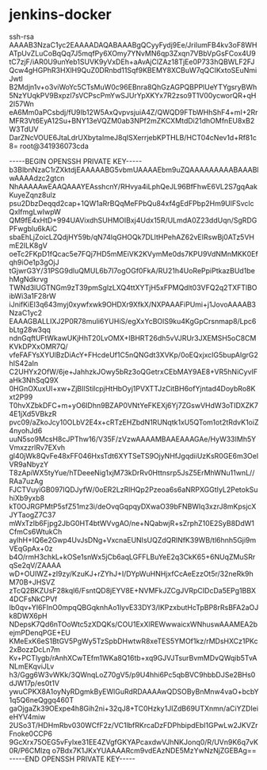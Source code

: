 # jenkins-docker
ssh-rsa AAAAB3NzaC1yc2EAAAADAQABAAABgQCyyFydj9Ee/JriIumFB4kv3oF8WHATpUvZLuCoBqQq7J5mqfPy6XOmy7YNvMN6qp3Zxqn7VBbVpGsFCox4U9
tC7zjF/iAR0U9unYeb1SUVK9yVxDEh+aAvAjClZAz18TjEe0P733hQBWLF2FJQcw4gHGPhR3HXlH9QuZ0DRnbd11Sqf9KBEMY8XCBuW7qQCIKxtoSEuNmiJwtl
B2Mdjn1v+o3viWoYc5CTsMuW0c96EBnra8QhGzAGPQBPPlUeYTYgsryBWh5NzYUqkPV9Bxpzl7sVCPscPmYwSJUrYpXKYx7R2zso9T1V00ycworQR+qH2I57Wn
eA6Mm0aPCsbdj/fU9Ib12W5AxQvpvsjuiA4Z/QWQD9FTbWHhShF4+mI+2RrMFR3Vt6EyA12Su+BNY13eVQZM0ab3NPf2mZKCXMtdDi21dhOMfnEU8xB2W3TdUV
DarZNcVOUE6JtaLdrUXbytaImeJ8qISXerrjebKPTHLB/HCT04cNev1d+Rf81c8= root@341936073cda

-----BEGIN OPENSSH PRIVATE KEY-----
b3BlbnNzaC1rZXktdjEAAAAABG5vbmUAAAAEbm9uZQAAAAAAAAABAAABlwAAAAdzc2gtcn
NhAAAAAwEAAQAAAYEAsshcnY/RHvya4iLphQeJL96BfFhwE6VL2S7gqAakKuyeZqnz8ulz
psu2DbzDeqqd2cap+1QW1aRrBQqMeFPbQu84xf4gEdFPbp2Hm9UlFSvclcQxIfmgLwIwpW
QM9fE4xHtD+994UAVixdhSUHMOIBxj4Udx15R/ULmdA0Z23ddUqn/SgRDGPFwgblu6kAiC
sbaEhLjZoicLZQdjHY59b/qN74lqGHOQk7DLltHPehAZ62vEIRswBj0ATz5VHmE2ILK8gV
oeTc2FKpD1fQcac5e7FQj7HD5mMEiVK2KVymMe0ds7KPU9VdNMnMKK0Efqh9iOe1p3gOjJ
tGjwrG3Y/31PSG9dluQMUL6b7I7ogOGf0FkA/RU21h4UoRePpiPtkazBUd1behMgNdkrvg
TWNd3lUGTNGm9zT39pmSglzLXQ4ttXYTjH5xFPMQdlt03VFQ2q2TXFTlBOibWi3a1F28rW
iJnifKiEl3q643myj0xywfxwk9OHDXr9XfkX/NXPAAAFiPUmi+j1JovoAAAAB3NzaC1yc2
EAAAGBALLIXJ2P0R78muIi6YUHiS/egXxYcBOlS9ku4KgGpCrsnmap8/Lpc6bLtg28w3qq
ndnGqftUFtWkawUKjHhT20LvOMX+IBHRT26dh5vVJRUr3JXEMSH5oC8CMKVkDPXxOMR7Q/
vfeFAFYsXYUlBzDiAcY+FHcdeUf1C5nQNGdt3XVKp/0oEQxjxcIG5bupAIgrG2hIS42aIn
C2UHYx2OfW/6je+JahhzkJOwy5bRz3oQGetrxCEbMAY9AE8+VR5hNiCyvIFaHk3NhSqQ9X
0HGnOXuxUI+xw+ZjBIlStilcpjHtHbOyj1PVXTTJzCitBH6ofYjntad4DoybRo8Kxt2P99
T0hvXZbkDFC+m+yO6IDhn9BZAP0VNtYeFKEXj6Yj7ZGswVHdW3oTIDXZK74E1jXd5VBkzR
pvc09/aZkoJcy10OLbV2E4x+cRTzEHZbdN1RUNqtk1xU5QTom1ot2tRdvK1oiZ4nyohJd6
uuN5so9McsH8cJPThw16/V35F/zVzwAAAAMBAAEAAAGAe/HyW33IMh5YVmxzzrlRv7EXvh
gl40jWk8QvFe48xFF046HxsTdt6XYTSeTS9OjyNHfJgqdiiUzKsR0GE6m3OelVR9aNbyzY
T8zApiWX5tyYue/hTDeeeNig1xjM73kDrRv0Httnsrp5JsZ5ErMhWNu11wnL//RAa7uzAg
FJCTVuyiGB097IQDJyfW/0oER2LzRlHQp2Pzeoa6s6aNRPXGGtIyL2PetokSuhiXb9yxb8
kT0OJRGPMtP5sfZ51mz3i/deOvqGqpqyDXwaO39bFNBWIq3xzrJ8mKpsjcXJYTaogZ7C37
mWxTzIb6Fjpg2JbG0HT4btWVvgAO/ne+NQabwjR+sZrphZ10E2SyB8DdW1CfmCs6WtukCh
aylhH+IQ6e2Gwp4UvJsDNg+VxcnaEUNIsUQZdQRlNfK39WB/tl6hnh5Gji9mVEqGpAx+0z
b4O/rmH3chkL+kOSe1snWx5jCb6aqLGFFLBuYeE2q3CkK65+6NUqZMuSRrqSe2qV/ZAAAA
wD+OUIWZ+zI9zy/KzuKJ+rZYhJ+I/DYpWuHNHjxfCcAeEzzOt5r/32neRk9hM70B+JHSVZ
zTcQ2BKZUsF28kql6/FsntQD8jEYV8E+NVMFkJZCgJVRpCIDcDa5EPg1BBX4DCFsNkCPVf
Ib0qv+YI6FInO0mpqQBGqknhAo1IyvE33DY3/IKPzxbutHcTpBP8rRsBFA2aOJk8DWX6pH
NDepsK7Qd6nTOoWtc5zXDQKs/COU1ExXlREWwwaicxWNhuswAAAMEA2bejmPDenqPGE+EU
KMeExK6eS1BtGV5PgWy5TzSpbDHwtwR8xeTES5YMOf1kz/rMDsHXCz1PKc2xBozzDcLn7m
Kv+PCTlygb/rAnhXCwTEfm1WKa8Q16tb+xq9GJVJTsurBvmMDvQWqib5TvANLmEKqviJLv
h3/Ggg6W3vWKk/3QWnqLoZ70gV5/p9U4hhi6Pc5qbBVC9hbbDJSe2BHs0dJW17p/es0t1V
ywuCPKX8A1oyNyRDgmkByEWlGuRdRDAAAAwQDSOByBnMnw4vaO+bcbY1q5Q6neQggq460T
gaOjgaZk39OExpe4h8Gih2ni+32qJ8+TC0Hzky1JIZdB69UTXnmn/aCiYZDIeieHYV4miw
2USo3T/HDHmRbv030WCfF2z/VC1lbfRKrcaDzFDPhbipdEbI1GPwLw2JKVZrFnoke0CCP6
9GcXrx75OEG5vFyIxe31EE4ZVgfGKYAPcaxdwVJhNKJonq0/R/UVn9K6q7vK0R/P6CMlzq
o7Bdx7K1JKxYUAAAARcm9vdEAzNDE5MzYwNzNjZGEBAg==
-----END OPENSSH PRIVATE KEY-----
